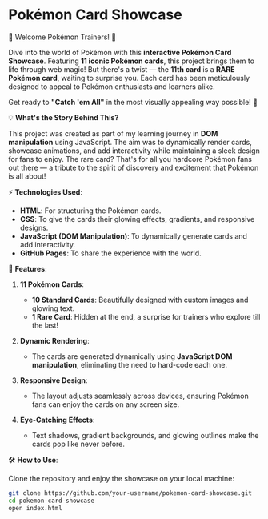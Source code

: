 # Pokémon Card Showcase

🌟 Welcome Pokémon Trainers! 🌟

Dive into the world of Pokémon with this **interactive Pokémon Card Showcase**. Featuring **11 iconic Pokémon cards**, this project brings them to life through web magic! But there's a twist — the **11th card** is a **RARE Pokémon card**, waiting to surprise you. Each card has been meticulously designed to appeal to Pokémon enthusiasts and learners alike.  

Get ready to **"Catch 'em All"** in the most visually appealing way possible! 🚀

💡 **What's the Story Behind This?**

This project was created as part of my learning journey in **DOM manipulation** using JavaScript. The aim was to dynamically render cards, showcase animations, and add interactivity while maintaining a sleek design for fans to enjoy. The rare card? That's for all you hardcore Pokémon fans out there — a tribute to the spirit of discovery and excitement that Pokémon is all about!

⚡ **Technologies Used**:

- **HTML**: For structuring the Pokémon cards.
- **CSS**: To give the cards their glowing effects, gradients, and responsive designs.
- **JavaScript (DOM Manipulation)**: To dynamically generate cards and add interactivity.
- **GitHub Pages**: To share the experience with the world.

🎨 **Features**:

1. **11 Pokémon Cards**:
   - **10 Standard Cards**: Beautifully designed with custom images and glowing text.
   - **1 Rare Card**: Hidden at the end, a surprise for trainers who explore till the last!

2. **Dynamic Rendering**:
   - The cards are generated dynamically using **JavaScript DOM manipulation**, eliminating the need to hard-code each one.

3. **Responsive Design**:
   - The layout adjusts seamlessly across devices, ensuring Pokémon fans can enjoy the cards on any screen size.

4. **Eye-Catching Effects**:
   - Text shadows, gradient backgrounds, and glowing outlines make the cards pop like never before.

🛠️ **How to Use**:

Clone the repository and enjoy the showcase on your local machine:

```bash
git clone https://github.com/your-username/pokemon-card-showcase.git
cd pokemon-card-showcase
open index.html
